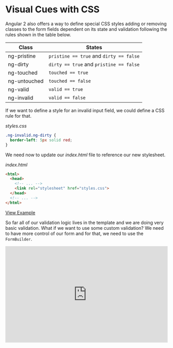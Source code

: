 # Visual Cues with CSS

Angular 2 also offers a way to define special CSS styles adding or removing classes to the form fields dependent on its state and validation following the rules shown in the table below.

Class        | States
------------ | ---------------------------------------
ng-pristine  | `pristine == true` and `dirty == false`
ng-dirty     | `dirty == true` and `pristine == false`
ng-touched   | `touched == true`
ng-untouched | `touched == false`
ng-valid     | `valid == true`
ng-invalid   | `valid == false`

If we want to define a style for an invalid input field, we could define a CSS rule for that.

_styles.css_
```css
.ng-invalid.ng-dirty {
  border-left: 5px solid red;
}
```

We need now to update our _index.html_ file to reference our new stylesheet.

_index.html_
```html
<html>
  <head>
    <!-- ... -->
    <link rel="stylesheet" href="styles.css">
  </head>
  <!-- ... -->
</html>
```

[View Example](http://plnkr.co/edit/EK0xuiM1eIzEfqXrvt7Z?p=preview)

So far all of our validation logic lives in the template and we are doing very basic validation. What if we want to use some custom validation? We need to have more control of our form and for that, we need to use the `FormBuilder`.

<iframe class="no-pdf" style="width: 100%; height: 300px" src="http://embed.plnkr.co/EK0xuiM1eIzEfqXrvt7Z/" frameborder="0" allowfullscren="allowfullscren"></iframe>

